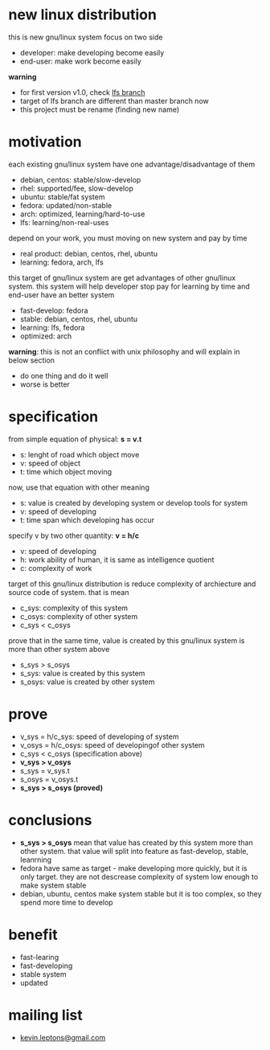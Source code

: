 # new linux distribution
this is new gnu/linux system focus on two side
- developer: make developing become easily
- end-user: make work become easily

**warning**

- for first version v1.0, check [lfs branch](https://github.com/kevin-leptons/lfs-auto/tree/lfs)
- target of lfs branch are different than master branch now
- this project must be rename (finding new name)

# motivation
each existing gnu/linux system have one advantage/disadvantage of them
- debian, centos: stable/slow-develop
- rhel: supported/fee, slow-develop
- ubuntu: stable/fat system
- fedora: updated/non-stable
- arch: optimized, learning/hard-to-use
- lfs: learning/non-real-uses

depend on your work, you must moving on new system and pay by time
- real product: debian, centos, rhel, ubuntu
- learning: fedora, arch, lfs

this target of gnu/linux system are get advantages of other gnu/linux
system. this system will help developer stop pay for learning by time
and end-user have an better system
- fast-develop: fedora
- stable: debian, centos, rhel, ubuntu
- learning: lfs, fedora
- optimized: arch

**warning**: this is not an conflict with unix philosophy and will explain in
below section
- do one thing and do it well
- worse is better

# specification
from simple equation of physical: **s = v.t**
- s: lenght of road which object move
- v: speed of object
- t: time which object moving

now, use that equation with other meaning
- s: value is created by developing system or develop tools for system
- v: speed of developing
- t: time span which developing has occur

specify v by two other quantity: **v = h/c**
- v: speed of developing
- h: work ability of human, it is same as intelligence quotient
- c: complexity of work

target of this gnu/linux distribution is reduce complexity of archiecture and
source code of system. that is mean
- c_sys: complexity of this system
- c_osys: complexity of other system
- c_sys < c_osys

prove that in the same time, value is created by this gnu/linux system is more
than other system above
- s_sys > s_osys
- s_sys: value is created by this system
- s_osys: value is created by other system

# prove
- v_sys = h/c_sys: speed of developing of system
- v_osys = h/c_osys: speed of developingof other system
- c_sys < c_osys (specification above)
- **v_sys > v_osys**
- s_sys = v_sys.t
- s_osys = v_osys.t
- **s_sys > s_osys (proved)**

# conclusions
- **s_sys > s_osys** mean that value has created by this system more than other
  system. that value will split into feature as fast-develop, stable, leanrning
- fedora have same as target - make developing more quickly, but it is only
  target. they are not descrease complexity of system low enough to make system
  stable
- debian, ubuntu, centos make system stable but it is too complex, so they
  spend more time to develop

# benefit

- fast-learing
- fast-developing
- stable system
- updated

# mailing list
- kevin.leptons@gmail.com
